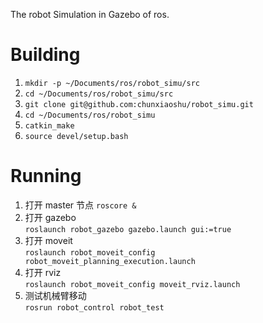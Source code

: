 The robot Simulation in Gazebo of ros.


# Building
1. `mkdir -p ~/Documents/ros/robot_simu/src`
2. `cd ~/Documents/ros/robot_simu/src`
3. `git clone git@github.com:chunxiaoshu/robot_simu.git`
4. `cd ~/Documents/ros/robot_simu`
5. `catkin_make`
6. `source devel/setup.bash`


# Running
1. 打开 master 节点
    `roscore &`
2. 打开 gazebo    
    `roslaunch robot_gazebo gazebo.launch gui:=true`
3. 打开 moveit    
    `roslaunch robot_moveit_config robot_moveit_planning_execution.launch`
4. 打开 rviz      
    `roslaunch robot_moveit_config moveit_rviz.launch`
5. 测试机械臂移动   
    `rosrun robot_control robot_test`





